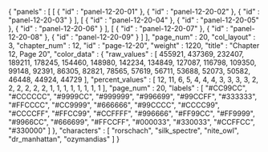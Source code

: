 {
  "panels" : [
    [
      {
        "id" : "panel-12-20-01"
      },
      {
        "id" : "panel-12-20-02"
      },
      {
        "id" : "panel-12-20-03"
      }
    ],
    [
      {
        "id" : "panel-12-20-04"
      },
      {
        "id" : "panel-12-20-05"
      },
      {
        "id" : "panel-12-20-06"
      }
    ],
    [
      {
        "id" : "panel-12-20-07"
      },
      {
        "id" : "panel-12-20-08"
      },
      {
        "id" : "panel-12-20-09"
      }
    ]
  ],
  "page_num" : 20,
  "col_layout" : 3,
  "chapter_num" : 12,
  "id" : "page-12-20",
  "weight" : 1220,
  "title" : "Chapter 12, Page 20",
  "color_data" : {
    "raw_values" : [
      455921,
      437369,
      232407,
      189211,
      178245,
      154460,
      148980,
      142234,
      134849,
      127087,
      116798,
      109350,
      99148,
      92391,
      86305,
      82821,
      78565,
      57619,
      56711,
      53688,
      52073,
      50582,
      46448,
      44924,
      44729
    ],
    "percent_values" : [
      12,
      11,
      6,
      5,
      4,
      4,
      4,
      3,
      3,
      3,
      3,
      2,
      2,
      2,
      2,
      2,
      2,
      1,
      1,
      1,
      1,
      1,
      1,
      1,
      1
    ],
    "page_num" : 20,
    "labels" : [
      "#CC99CC",
      "#CCCCCC",
      "#9999CC",
      "#999999",
      "#996699",
      "#99CCFF",
      "#333333",
      "#FFCCCC",
      "#CC9999",
      "#666666",
      "#99CCCC",
      "#CCCC99",
      "#CCCCFF",
      "#FFCC99",
      "#CCFFFF",
      "#996666",
      "#FF99CC",
      "#FF9999",
      "#9966CC",
      "#666699",
      "#FFCCFF",
      "#000033",
      "#330033",
      "#CCFFCC",
      "#330000"
    ]
  },
  "characters" : [
    "rorschach",
    "silk_spectre",
    "nite_owl",
    "dr_manhattan",
    "ozymandias"
  ]
}
